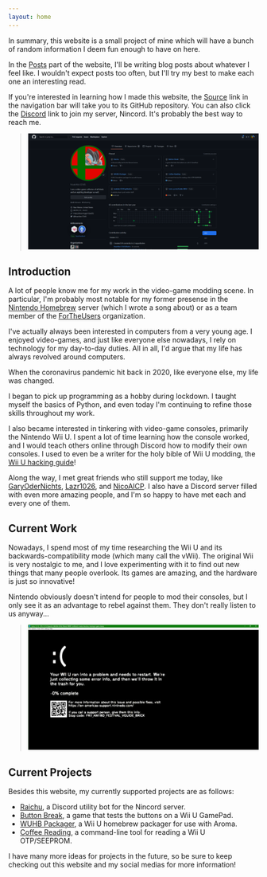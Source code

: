 ```yaml
---
layout: home
---
```


In summary, this website is a small project of mine which will have a bunch of random information I deem fun enough to have on here.

In the [Posts](../posts) part of the website, I'll be writing blog posts about whatever I feel like. I wouldn't expect posts too often, but I'll try my best to make each one an interesting read.

If you're interested in learning how I made this website, the [Source](https://github.com/Nightkingale/nightkingale.github.io) link in the navigation bar will take you to its GitHub repository. You can also click the [Discord](https://discord.gg/mYjeaZQ) link to join my server, Nincord. It's probably the best way to reach me.

> ![A snapshot of my GitHub profile when this website was created.](./assets/images/about/github_page.png)

## Introduction

A lot of people know me for my work in the video-game modding scene. In particular, I'm probably most notable for my former presense in the [Nintendo Homebrew](https://discord.gg/C29hYvh) server (which I wrote a song about) or as a team member of the [ForTheUsers](https://fortheusers.org/) organization.

I've actually always been interested in computers from a very young age. I enjoyed video-games, and just like everyone else nowadays, I rely on technology for my day-to-day duties. All in all, I'd argue that my life has always revolved around computers.

When the coronavirus pandemic hit back in 2020, like everyone else, my life was changed.

I began to pick up programming as a hobby during lockdown. I taught myself the basics of Python, and even today I'm continuing to refine those skills throughout my work.

I also became interested in tinkering with video-game consoles, primarily the Nintendo Wii U. I spent a lot of time learning how the console worked, and I would teach others online through Discord how to modify their own consoles. I used to even be a writer for the holy bible of Wii U modding, the [Wii U hacking guide](https://wiiu.hacks.guide)!

Along the way, I met great friends who still support me today, like [GaryOderNichts](https://github.com/GaryOderNichts), [Lazr1026](https://github.com/Lazr1026), and [NicoAICP](https://github.com/NicoAICP). I also have a Discord server filled with even more amazing people, and I'm so happy to have met each and every one of them.

## Current Work

Nowadays, I spend most of my time researching the Wii U and its backwards-compatibility mode (which many call the vWii). The original Wii is very nostalgic to me, and I love experimenting with it to find out new things that many people overlook. Its games are amazing, and the hardware is just so innovative!

Nintendo obviously doesn't intend for people to mod their consoles, but I only see it as an advantage to rebel against them. They don't really listen to us anyway...

> ![A fake Nintendo Wii U brick screen I made back when the pandemic started.](./assets/images/about/funny_brick.png)

## Current Projects

Besides this website, my currently supported projects are as follows:

* [Raichu](https://github.com/Nightkingale/Raichu), a Discord utility bot for the Nincord server.
* [Button Break](https://github.com/Nightkingale/Button-Break), a game that tests the buttons on a Wii U GamePad. 
* [WUHB Packager](https://github.com/Nightkingale/WUHB-Packager), a Wii U homebrew packager for use with Aroma.
* [Coffee Reading](https://github.com/Nightkingale/Coffee-Reading), a command-line tool for reading a Wii U OTP/SEEPROM.

I have many more ideas for projects in the future, so be sure to keep checking out this website and my social medias for more information!